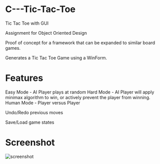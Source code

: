 # C---Tic-Tac-Toe
Tic Tac Toe with GUI

Assignment for Object Oriented Design

Proof of concept for a framework that can be expanded to similar board games.

Generates a Tic Tac Toe Game using a WinForm.

# Features

Easy Mode - AI Player plays at random
Hard Mode - AI Player will apply minimax algorithm to win, or actively prevent the player from winning.
Human Mode - Player versus Player

Undo/Redo previous moves

Save/Load game states

# Screenshot
![screenshot](https://user-images.githubusercontent.com/64046690/166179123-08235e11-157c-465e-a602-7fae1c051379.png)
